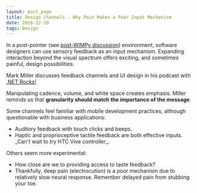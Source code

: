 ```yaml
---
layout: post_page
title: Design Channels - Why Pain Makes a Poor Input Mechanism
date: 2016-12-20
tags: Design
---
```

In a post-pointer (see [post-WIMPy discussion](https://markhughen.github.io/blog/2016/12/15/BeyondGUI)) environment, software designers can use sensory feedback as an input mechanism. Expanding interaction beyond the visual spectrum offers exciting, and sometimes painful, design possibilities.

Mark Miller discusses feedback channels and UI design in his podcast with [.NET Rocks!](https://www.dotnetrocks.com/?show=1378) 

Manipulating cadence, volume, and white space creates emphasis. Miller reminds us that **granularity should match the importance of the message**.

Some channels feel familiar with mobile development practices, although questionable with business applications:
<ul>
<li>Auditory feedback with touch clicks and beeps.</li>
<li>Haptic and proprioceptive tactile feedback are both effective inputs. _Can't wait to try HTC Vive controller_.</li>
</ul>

Others seem more experimental:
<ul>
<li>How close are we to providing access to taste feedback?</li>
<li>Thankfully, deep pain (electrocution) is a poor mechanism due to relatively slow neural response. Remember delayed pain from stubbing your toe.</li>
</ul>
